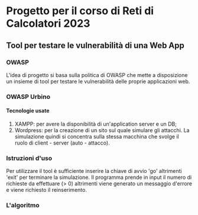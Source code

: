# Progetto per il corso di Reti di Calcolatori 2023

## Tool per testare le vulnerabilità di una Web App

### OWASP 
L'idea di progetto si basa sulla politica di OWASP che mette a disposizione un insieme di tool per testare le vulnerabilità delle proprie applicazioni web. 

### OWASP Urbino 
#### Tecnologie usate
1. XAMPP: per avere la disponibilità di un'application server e un DB; 
2. Wordpress: per la creazione di un sito sul quale simulare gli attacchi.
La simulazione quindi si concentra sulla stessa macchina che svolge il ruolo di client - server (auto - attacco).

### Istruzioni d'uso
Per utilizzare il tool è sufficiente inserire la chiave di avvio 'go' altrimenti 'exit' per terminare la simulazione. Il programma prende in input il numero di richieste da effettuare (> 0) altrimenti viene generato un messaggio d'errore e viene richiesto il reinserimento. 

### L'algoritmo 

